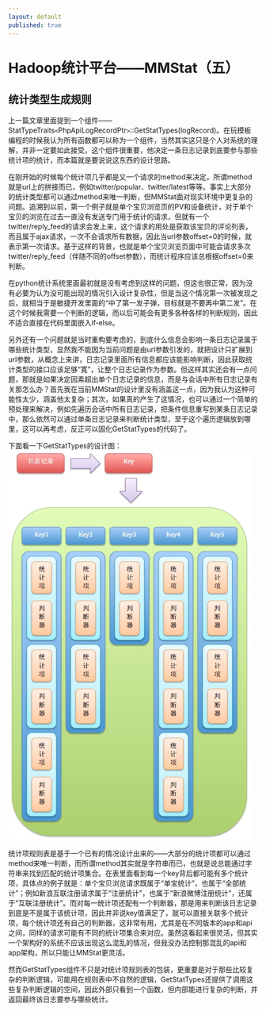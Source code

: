 ```yaml
---
layout: default
published: true
---
```


# Hadoop统计平台——MMStat（五）  

## 统计类型生成规则  

上一篇文章里面提到一个组件——StatTypeTraits`<`PhpApiLogRecordPtr`>`::GetStatTypes(logRecord)。在玩模板编程的时候我认为所有函数都可以称为一个组件，当然其实这只是个人对系统的理解，并非一定要如此接受。这个组件很重要，他决定一条日志记录到底要参与那些统计项的统计，而本篇就是要说说这东西的设计思路。  

在刚开始的时候每个统计项几乎都是又一个请求的method来决定。所谓method就是url上的拼接而已，例如twitter/popular、twitter/latest等等。事实上大部分的统计类型都可以通过method来唯一判断，但MMStat面对现实环境中更复杂的问题。追溯到以前，第一个例子就是单个宝贝浏览页的PV和设备统计，对于单个宝贝的浏览在过去一直没有发送专门用于统计的请求，但就有一个twitter/reply_feed的请求会发上来，这个请求的用处是获取该宝贝的评论列表，而且属于ajax请求，一次不会请求所有数据，因此当url参数offset=0的时候，就表示第一次请求。基于这样的背景，也就是单个宝贝浏览页面中可能会请求多次twitter/reply_feed（伴随不同的offset参数），而统计程序应该总根据offset=0来判断。  

在python统计系统里面最初就是没有考虑到这样的问题，但这也很正常，因为没有必要为认为没可能出现的情况引入设计复杂性，但是当这个情况第一次被发现之后，就相当于是敏捷开发里面的“中了第一发子弹，目标就是不要再中第二发”。在这个时候我需要一个判断的逻辑，而以后可能会有更多各种各样的判断规则，因此不适合直接在代码里面嵌入if-else。  

另外还有一个问题就是当时重构要考虑的，到底什么信息会影响一条日志记录属于哪些统计类型，显然我不能因为当前问题是由url参数引发的，就把设计只扩展到url参数，从概念上来讲，日志记录里面所有信息都应该能影响判断，因此获取统计类型的接口应该足够“寛”，让整个日志记录作为参数。但这样其实还会有一点问题，那就是如果决定因素超出单个日志记录的信息，而是与会话中所有日志记录有关那怎么办？首先我在当前MMStat的设计里没有涵盖这一点，因为我认为这种可能性太少，涵盖他太复杂；其次，如果真的产生了这情况，也可以通过一个简单的预处理来解决，例如先遍历会话中所有日志记录，把条件信息重写到某条日志记录中，那么依然可以通过单条日志记录来判断统计类型，至于这个遍历逻辑放到哪里，这可以再考虑，反正可以固化GetStatTypes的代码了。  

下面看一下GetStatTypes的设计图：  
![统计项规则表](/assets/stat_type_rule_table.png)  

统计项规则表是基于一个已有的情况设计出来的——大部分的统计项都可以通过method来唯一判断，而所谓method其实就是字符串而已，也就是说总能通过字符串来找到匹配的统计项集合。在表里面看到每一个key背后都可能有多个统计项，具体点的例子就是：单个宝贝浏览请求既属于“单宝统计”，也属于“全部统计”；例如新浪互联注册请求属于“注册统计”，也属于“新浪微博注册统计”，还属于“互联注册统计”。而对每一统计项还配有一个判断器，那是用来判断该日志记录到底是不是属于该统计项，因此并非说key值满足了，就可以直接关联多个统计项，每个统计项还有自己的判断器，这非常有用，尤其是在不同版本的app和api之间，同样的请求可能有不同的统计项集合来对应。虽然这看起来很灵活，但其实一个架构好的系统不应该出现这么混乱的情况，但我没办法控制那混乱的api和app架构，所以只能让MMStat更灵活。  

然而GetStatTypes组件不只是对统计项规则表的包装，更重要是对于那些比较复杂的判断逻辑，可能用在规则表中不自然的逻辑，GetStatTypes还提供了调用这些复杂判断逻辑的空间，因此外部只看到一个函数，但内部能进行复杂的判断，并返回最终该日志要参与哪些统计。
